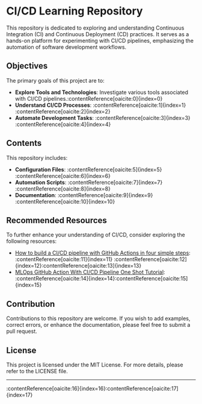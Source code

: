 # CI/CD Learning Repository

This repository is dedicated to exploring and understanding Continuous Integration (CI) and Continuous Deployment (CD) practices. It serves as a hands-on platform for experimenting with CI/CD pipelines, emphasizing the automation of software development workflows.

## Objectives

The primary goals of this project are to:

- **Explore Tools and Technologies**: Investigate various tools associated with CI/CD pipelines.&#8203;:contentReference[oaicite:0]{index=0}
- **Understand CI/CD Processes**: :contentReference[oaicite:1]{index=1}&#8203;:contentReference[oaicite:2]{index=2}
- **Automate Development Tasks**: :contentReference[oaicite:3]{index=3}&#8203;:contentReference[oaicite:4]{index=4}

## Contents

This repository includes:

- **Configuration Files**: :contentReference[oaicite:5]{index=5}&#8203;:contentReference[oaicite:6]{index=6}
- **Automation Scripts**: :contentReference[oaicite:7]{index=7}&#8203;:contentReference[oaicite:8]{index=8}
- **Documentation**: :contentReference[oaicite:9]{index=9}&#8203;:contentReference[oaicite:10]{index=10}

## Recommended Resources

To further enhance your understanding of CI/CD, consider exploring the following resources:

- [How to build a CI/CD pipeline with GitHub Actions in four simple steps](https://github.blog/enterprise-software/ci-cd/build-ci-cd-pipeline-github-actions-four-steps/): :contentReference[oaicite:11]{index=11} :contentReference[oaicite:12]{index=12}&#8203;:contentReference[oaicite:13]{index=13}
- [MLOps GitHub Action With CI/CD Pipeline One Shot Tutorial](https://www.youtube.com/watch?v=ciqWMIf7Pz0): :contentReference[oaicite:14]{index=14}&#8203;:contentReference[oaicite:15]{index=15}

## Contribution

Contributions to this repository are welcome. If you wish to add examples, correct errors, or enhance the documentation, please feel free to submit a pull request.

## License

This project is licensed under the MIT License. For more details, please refer to the LICENSE file.

---

:contentReference[oaicite:16]{index=16}&#8203;:contentReference[oaicite:17]{index=17}
